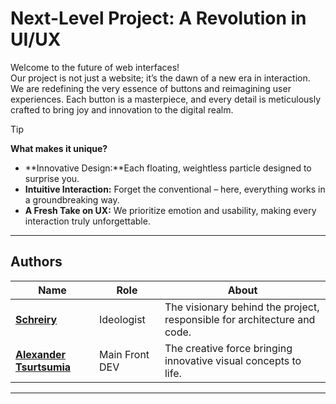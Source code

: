 # Next-Level Project: A Revolution in UI/UX

Welcome to the future of web interfaces!  
Our project is not just a website; it’s the dawn of a new era in interaction. We are redefining the very essence of buttons and reimagining user experiences. Each button is a masterpiece, and every detail is meticulously crafted to bring joy and innovation to the digital realm.

> [!TIP]
> **What makes it unique?**
> - **Innovative Design:**Each floating, weightless particle designed to surprise you.
> - **Intuitive Interaction:** Forget the conventional – here, everything works in a groundbreaking way.
> - **A Fresh Take on UX:** We prioritize emotion and usability, making every interaction truly unforgettable.

---

## Authors

| **Name**              | **Role**             | **About**                                                              |
|-----------------------|----------------------|------------------------------------------------------------------------|
| **[Schreiry](https://github.com/Schreiry)**       | Ideologist       | The visionary behind the project, responsible for architecture and code.|
| **[Alexander Tsurtsumia](https://github.com/AlexanderTsurtsumia?tab=overview&from=2025-02-01&to=2025-02-17)**     | Main Front DEV      | The creative force bringing innovative visual concepts to life.         |


---



